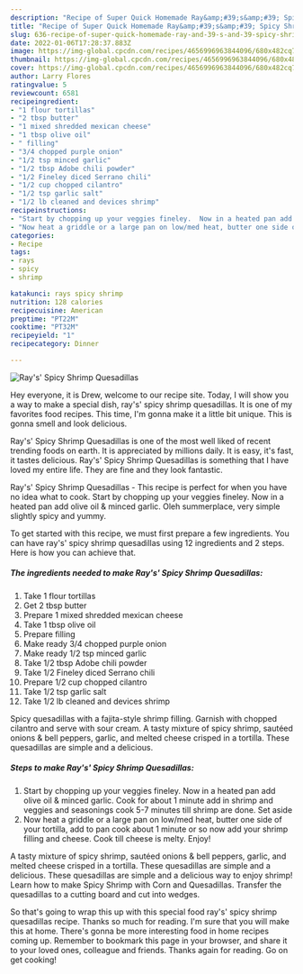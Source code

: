 ```yaml
---
description: "Recipe of Super Quick Homemade Ray&amp;#39;s&amp;#39; Spicy Shrimp Quesadillas"
title: "Recipe of Super Quick Homemade Ray&amp;#39;s&amp;#39; Spicy Shrimp Quesadillas"
slug: 636-recipe-of-super-quick-homemade-ray-and-39-s-and-39-spicy-shrimp-quesadillas
date: 2022-01-06T17:28:37.883Z
image: https://img-global.cpcdn.com/recipes/4656996963844096/680x482cq70/rays-spicy-shrimp-quesadillas-recipe-main-photo.jpg
thumbnail: https://img-global.cpcdn.com/recipes/4656996963844096/680x482cq70/rays-spicy-shrimp-quesadillas-recipe-main-photo.jpg
cover: https://img-global.cpcdn.com/recipes/4656996963844096/680x482cq70/rays-spicy-shrimp-quesadillas-recipe-main-photo.jpg
author: Larry Flores
ratingvalue: 5
reviewcount: 6581
recipeingredient:
- "1 flour tortillas"
- "2 tbsp butter"
- "1 mixed shredded mexican cheese"
- "1 tbsp olive oil"
- " filling"
- "3/4 chopped purple onion"
- "1/2 tsp minced garlic"
- "1/2 tbsp Adobe chili powder"
- "1/2 Fineley diced Serrano chili"
- "1/2 cup chopped cilantro"
- "1/2 tsp garlic salt"
- "1/2 lb cleaned and devices shrimp"
recipeinstructions:
- "Start by chopping up your veggies fineley.  Now in a heated pan add olive oil &amp; minced garlic. Cook for about 1 minute add in shrimp and veggies and seasonings cook 5-7 minutes till shrimp are done. Set aside"
- "Now heat a griddle or a large pan on low/med heat, butter one side of your tortilla, add to pan cook about 1 minute or so now add your shrimp filling and cheese. Cook till cheese is melty. Enjoy!"
categories:
- Recipe
tags:
- rays
- spicy
- shrimp

katakunci: rays spicy shrimp 
nutrition: 128 calories
recipecuisine: American
preptime: "PT22M"
cooktime: "PT32M"
recipeyield: "1"
recipecategory: Dinner

---
```



![Ray&#39;s&#39; Spicy Shrimp Quesadillas](https://img-global.cpcdn.com/recipes/4656996963844096/680x482cq70/rays-spicy-shrimp-quesadillas-recipe-main-photo.jpg)

Hey everyone, it is Drew, welcome to our recipe site. Today, I will show you a way to make a special dish, ray&#39;s&#39; spicy shrimp quesadillas. It is one of my favorites food recipes. This time, I'm gonna make it a little bit unique. This is gonna smell and look delicious.

Ray&#39;s&#39; Spicy Shrimp Quesadillas is one of the most well liked of recent trending foods on earth. It is appreciated by millions daily. It is easy, it's fast, it tastes delicious. Ray&#39;s&#39; Spicy Shrimp Quesadillas is something that I have loved my entire life. They are fine and they look fantastic.

Ray&#39;s&#39; Spicy Shrimp Quesadillas - This recipe is perfect for when you have no idea what to cook. Start by chopping up your veggies fineley. Now in a heated pan add olive oil &amp; minced garlic. Oleh summerplace, very simple slightly spicy and yummy.


To get started with this recipe, we must first prepare a few ingredients. You can have ray&#39;s&#39; spicy shrimp quesadillas using 12 ingredients and 2 steps. Here is how you can achieve that.

<!--inarticleads1-->

##### The ingredients needed to make Ray&#39;s&#39; Spicy Shrimp Quesadillas:

1. Take 1 flour tortillas
1. Get 2 tbsp butter
1. Prepare 1 mixed shredded mexican cheese
1. Take 1 tbsp olive oil
1. Prepare  filling
1. Make ready 3/4 chopped purple onion
1. Make ready 1/2 tsp minced garlic
1. Take 1/2 tbsp Adobe chili powder
1. Take 1/2 Fineley diced Serrano chili
1. Prepare 1/2 cup chopped cilantro
1. Take 1/2 tsp garlic salt
1. Take 1/2 lb cleaned and devices shrimp


Spicy quesadillas with a fajita-style shrimp filling. Garnish with chopped cilantro and serve with sour cream. A tasty mixture of spicy shrimp, sautéed onions &amp; bell peppers, garlic, and melted cheese crisped in a tortilla. These quesadillas are simple and a delicious. 

<!--inarticleads2-->

##### Steps to make Ray&#39;s&#39; Spicy Shrimp Quesadillas:

1. Start by chopping up your veggies fineley.  Now in a heated pan add olive oil &amp; minced garlic. Cook for about 1 minute add in shrimp and veggies and seasonings cook 5-7 minutes till shrimp are done. Set aside
1. Now heat a griddle or a large pan on low/med heat, butter one side of your tortilla, add to pan cook about 1 minute or so now add your shrimp filling and cheese. Cook till cheese is melty. Enjoy!


A tasty mixture of spicy shrimp, sautéed onions &amp; bell peppers, garlic, and melted cheese crisped in a tortilla. These quesadillas are simple and a delicious. These quesadillas are simple and a delicious way to enjoy shrimp! Learn how to make Spicy Shrimp with Corn and Quesadillas. Transfer the quesadillas to a cutting board and cut into wedges. 

So that's going to wrap this up with this special food ray&#39;s&#39; spicy shrimp quesadillas recipe. Thanks so much for reading. I'm sure that you will make this at home. There's gonna be more interesting food in home recipes coming up. Remember to bookmark this page in your browser, and share it to your loved ones, colleague and friends. Thanks again for reading. Go on get cooking!
